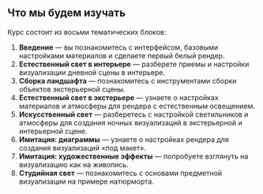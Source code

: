 ## Что мы будем изучать

Курс состоит из восьми тематических блоков:

1. **Введение** — вы познакомитесь с интерфейсом, базовыми настройками материалов и сделаете первый белый рендер.
2. **Естественный свет в интерьере** — разберете приемы и настройки визуализации дневной сцены в интерьере.
3. **Сборка ландшафта** — познакомитесь с инструментами сборки объектов экстерьерной сцены.
4. **Естественный свет в экстерьере** — узнаете о настройках материалов и атмосферы для рендера с естественным освещением.
5. **Искусственный свет** — разберетесь с настройкой светильников и атмосферы для создания ночных визуализаций в экстерьерной и интерьерной сцене.
6. **Имитация: диаграммы** — узнаете о настройках рендера для создания визуализаций «под макет».
7. **Имитация: художественные эффекты** — попробуете взглянуть на визуализацию как на живопись.
8. **Студийная свет** — познакомитесь с основами предметной визуализации на примере натюрморта.
